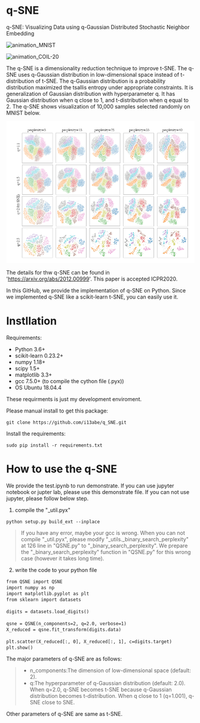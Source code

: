 # q-SNE
q-SNE: Visualizing Data using q-Gaussian Distributed Stochastic Neighbor Embedding

![animation_MNIST](https://user-images.githubusercontent.com/23650370/146484077-3f9b367e-9fa9-48ab-a368-014ea4f8a6a9.gif)

![animation_COIL-20](https://user-images.githubusercontent.com/23650370/146488136-7afbd307-311d-4dd5-8a05-01937a2f928a.gif)

The q-SNE is a dimensionality reduction technique to improve t-SNE.
The q-SNE uses q-Gaussian distribution in low-dimensional space instead of t-distribution of t-SNE.
The q-Gaussian distribution is a probability distribution maximized the tsallis entropy under appropriate constraints.
It is generalization of Gaussian distribution with hyperparameter q.
It has Gaussian distribution when q close to 1, and t-distribution when q equal to 2.
The q-SNE shows visualization of 10,000 samples selected randomly on MNIST below.

<center><img src="qsne.PNG" width="512"></center>

The details for thw q-SNE can be found in 'https://arxiv.org/abs/2012.00999'.
This paper is accepted ICPR2020.

In this GitHub, we provide the implementation of q-SNE on Python.
Since we implemented q-SNE like a scikit-learn t-SNE, you can easily use it.

# Instllation
Requirements:
+ Python 3.6+
+ scikit-learn 0.23.2+
+ numpy 1.18+
+ scipy 1.5+
+ matplotlib 3.3+
+ gcc 7.5.0+ (to compile the cython file (.pyx))
+ OS Ubuntu 18.04.4

These requirments is just my development enviroment.

Please manual install to get this package:
```
git clone https://github.com/i13abe/q_SNE.git
```

Install the requirements:
```
sudo pip install -r requirements.txt
```

# How to use the q-SNE
We provide the test.ipynb to run demonstrate.
If you can use jupyter notebook or jupter lab, please use this demonstrate file.
If you can not use jupyter, please follow below step.

1. compile the "_util.pyx"
```
python setup.py build_ext --inplace
```

>If you have any error, maybe your gcc is wrong.
>When you can not compile "_util.pyx", please modify "_utils._binary_search_perplexity" at 126 line in "QSNE.py" to "_binary_search_perplexity".
>We prepare the "_binary_search_perplexity" function in "QSNE.py" for this wrong case (however it takes long time).

2. write the code to your python file
```
from QSNE import QSNE
import numpy as np
import matplotlib.pyplot as plt
from sklearn import datasets

digits = datasets.load_digits()

qsne = QSNE(n_components=2, q=2.0, verbose=1)
X_reduced = qsne.fit_transform(digits.data)

plt.scatter(X_reduced[:, 0], X_reduced[:, 1], c=digits.target)
plt.show()
```
The major parameters of q-SNE are as follows:
>+ n_components:The dimension of low-dimensional space (default: 2).
>+ q:The hyperparameter of q-Gaussian distribution (default: 2.0). When q=2.0, q-SNE becomes t-SNE because q-Gaussian distribution becomes t-distribution. When q close to 1 (q=1.001), q-SNE close to SNE.

Other parameters of q-SNE are same as t-SNE.

